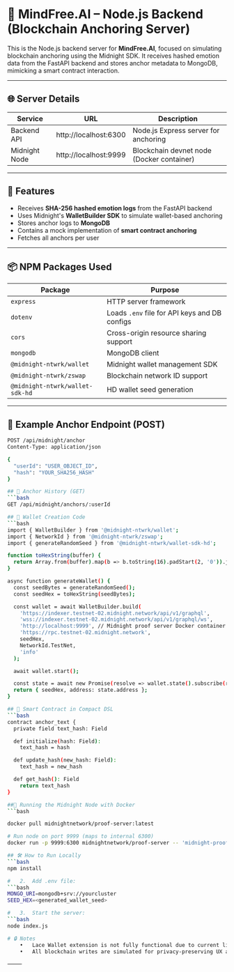 # 🧠 MindFree.AI – Node.js Backend (Blockchain Anchoring Server)

This is the Node.js backend server for **MindFree.AI**, focused on simulating blockchain anchoring using the Midnight SDK. It receives hashed emotion data from the FastAPI backend and stores anchor metadata to MongoDB, mimicking a smart contract interaction.

---

## 🌐 Server Details

| Service        | URL                      | Description                                     |
|----------------|--------------------------|-------------------------------------------------|
| Backend API    | http://localhost:6300    | Node.js Express server for anchoring            |
| Midnight Node  | http://localhost:9999    | Blockchain devnet node (Docker container)       |

---

## 🚀 Features

- Receives **SHA-256 hashed emotion logs** from the FastAPI backend
- Uses Midnight's **WalletBuilder SDK** to simulate wallet-based anchoring
- Stores anchor logs to **MongoDB**
- Contains a mock implementation of **smart contract anchoring**
- Fetches all anchors per user

---

## 📦 NPM Packages Used

| Package                        | Purpose                                         |
|-------------------------------|-------------------------------------------------|
| `express`                     | HTTP server framework                          |
| `dotenv`                      | Loads `.env` file for API keys and DB configs  |
| `cors`                        | Cross-origin resource sharing support          |
| `mongodb`                     | MongoDB client                                 |
| `@midnight-ntwrk/wallet`      | Midnight wallet management SDK                 |
| `@midnight-ntwrk/zswap`       | Blockchain network ID support                  |
| `@midnight-ntwrk/wallet-sdk-hd`| HD wallet seed generation                     |

---

## 🧪 Example Anchor Endpoint (POST)

```bash
POST /api/midnight/anchor
Content-Type: application/json

{
  "userId": "USER_OBJECT_ID",
  "hash": "YOUR_SHA256_HASH"
}

## 🧾 Anchor History (GET)
```bash
GET /api/midnight/anchors/:userId

## 🧬 Wallet Creation Code
```bash
import { WalletBuilder } from '@midnight-ntwrk/wallet';
import { NetworkId } from '@midnight-ntwrk/zswap';
import { generateRandomSeed } from '@midnight-ntwrk/wallet-sdk-hd';

function toHexString(buffer) {
  return Array.from(buffer).map(b => b.toString(16).padStart(2, '0')).join('');
}

async function generateWallet() {
  const seedBytes = generateRandomSeed();
  const seedHex = toHexString(seedBytes);

  const wallet = await WalletBuilder.build(
    'https://indexer.testnet-02.midnight.network/api/v1/graphql',
    'wss://indexer.testnet-02.midnight.network/api/v1/graphql/ws',
    'http://localhost:9999', // Midnight proof server Docker container
    'https://rpc.testnet-02.midnight.network',
    seedHex,
    NetworkId.TestNet,
    'info'
  );

  await wallet.start();

  const state = await new Promise(resolve => wallet.state().subscribe(resolve));
  return { seedHex, address: state.address };
}

## 📜 Smart Contract in Compact DSL
```bash
contract anchor_text {
  private field text_hash: Field

  def initialize(hash: Field):
    text_hash = hash

  def update_hash(new_hash: Field):
    text_hash = new_hash

  def get_hash(): Field
    return text_hash
}

##🐳 Running the Midnight Node with Docker
```bash

docker pull midnightnetwork/proof-server:latest

# Run node on port 9999 (maps to internal 6300)
docker run -p 9999:6300 midnightnetwork/proof-server -- 'midnight-proof-server --network testnet'

## 🛠️ How to Run Locally
```bash
npm install

# 	2.	Add .env file:
```bash
MONGO_URI=mongodb+srv://yourcluster
SEED_HEX=<generated_wallet_seed>

# 	3.	Start the server:
```bash
node index.js

# 🔒 Notes
	•	Lace Wallet extension is not fully functional due to current limitations in Cardano’s browser wallet detection.
	•	All blockchain writes are simulated for privacy-preserving UX and development testing.

⸻
